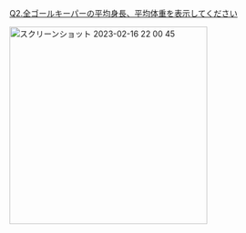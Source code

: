 [Q2.全ゴールキーパーの平均身長、平均体重を表示してください](https://tech.pjin.jp/blog/2016/04/30/sql%E7%B7%B4%E7%BF%92%E5%95%8F%E9%A1%8C-%E5%95%8F2/)

<img width="347" alt="スクリーンショット 2023-02-16 22 00 45" src="https://user-images.githubusercontent.com/105257856/219372045-df0f8c15-96b1-48b9-b598-3c96e2c64cb7.png">
